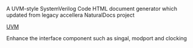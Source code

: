 A UVM-style SystemVerilog Code HTML document generator which updated from legacy accellera NaturalDocs project

[UVM](https://github.com/accellera/uvm)

Enhance the interface component such as singal, modport and clocking
